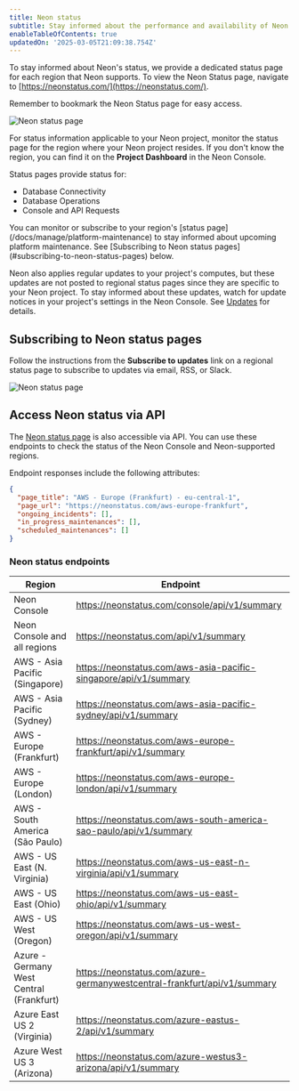 ```yaml
---
title: Neon status
subtitle: Stay informed about the performance and availability of Neon
enableTableOfContents: true
updatedOn: '2025-03-05T21:09:38.754Z'
---
```


To stay informed about Neon's status, we provide a dedicated status page for each region that Neon supports. To view the Neon Status page, navigate to [https://neonstatus.com/](https://neonstatus.com/).

Remember to bookmark the Neon Status page for easy access.

![Neon status page](/docs/introduction/neon_status_page.png)

For status information applicable to your Neon project, monitor the status page for the region where your Neon project resides. If you don't know the region, you can find it on the **Project Dashboard** in the Neon Console.

Status pages provide status for:

- Database Connectivity
- Database Operations
- Console and API Requests

<Admonition type="note" title="platform maintenance notices">
You can monitor or subscribe to your region's [status page](/docs/manage/platform-maintenance) to stay informed about upcoming platform maintenance. See [Subscribing to Neon status pages](#subscribing-to-neon-status-pages) below.

Neon also applies regular updates to your project's computes, but these updates are not posted to regional status pages since they are specific to your Neon project. To stay informed about these updates, watch for update notices in your project's settings in the Neon Console. See [Updates](/docs/manage/updates) for details.
</Admonition>

## Subscribing to Neon status pages

Follow the instructions from the **Subscribe to updates** link on a regional status page to subscribe to updates via email, RSS, or Slack.

![Neon status page](/docs/introduction/neon_status_subscribe.png)

## Access Neon status via API

The [Neon status page](https://neonstatus.com) is also accessible via API. You can use these endpoints to check the status of the Neon Console and Neon-supported regions.

Endpoint responses include the following attributes:

```json
{
  "page_title": "AWS - Europe (Frankfurt) - eu-central-1",
  "page_url": "https://neonstatus.com/aws-europe-frankfurt",
  "ongoing_incidents": [],
  "in_progress_maintenances": [],
  "scheduled_maintenances": []
}
```

### Neon status endpoints

| Region                                   | Endpoint                                                                 |
| ---------------------------------------- | ------------------------------------------------------------------------ |
| Neon Console                             | https://neonstatus.com/console/api/v1/summary                            |
| Neon Console and all regions             | https://neonstatus.com/api/v1/summary                                    |
| AWS - Asia Pacific (Singapore)           | https://neonstatus.com/aws-asia-pacific-singapore/api/v1/summary         |
| AWS - Asia Pacific (Sydney)              | https://neonstatus.com/aws-asia-pacific-sydney/api/v1/summary            |
| AWS - Europe (Frankfurt)                 | https://neonstatus.com/aws-europe-frankfurt/api/v1/summary               |
| AWS - Europe (London)                    | https://neonstatus.com/aws-europe-london/api/v1/summary                  |
| AWS - South America (São Paulo)          | https://neonstatus.com/aws-south-america-sao-paulo/api/v1/summary        |
| AWS - US East (N. Virginia)              | https://neonstatus.com/aws-us-east-n-virginia/api/v1/summary             |
| AWS - US East (Ohio)                     | https://neonstatus.com/aws-us-east-ohio/api/v1/summary                   |
| AWS - US West (Oregon)                   | https://neonstatus.com/aws-us-west-oregon/api/v1/summary                 |
| Azure - Germany West Central (Frankfurt) | https://neonstatus.com/azure-germanywestcentral-frankfurt/api/v1/summary |
| Azure East US 2 (Virginia)               | https://neonstatus.com/azure-eastus-2/api/v1/summary                     |
| Azure West US 3 (Arizona)                | https://neonstatus.com/azure-westus3-arizona/api/v1/summary              |

<NeedHelp/>
